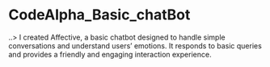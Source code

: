 # CodeAlpha_Basic_chatBot
..> I created Affective, a basic chatbot designed to handle simple conversations and understand users’ emotions. It responds to basic queries and provides a friendly and engaging interaction experience.
